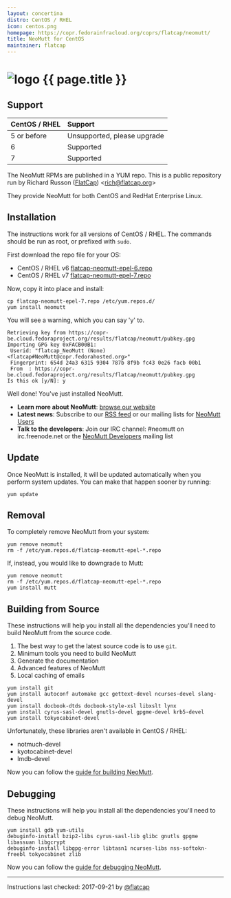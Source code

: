 ```yaml
---
layout: concertina
distro: CentOS / RHEL
icon: centos.png
homepage: https://copr.fedorainfracloud.org/coprs/flatcap/neomutt/
title: NeoMutt for CentOS
maintainer: flatcap
---
```


# ![logo](/images/distros/{{page.icon}}) {{ page.title }}

## Support <a class="offset" id="support"></a>

| CentOS / RHEL | Support                     |
| :------------ | :-------------------------- |
| 5 or before   | Unsupported, please upgrade |
| 6             | Supported                   |
| 7             | Supported                   |

The NeoMutt RPMs are published in a YUM repo.
This is a public repository run by
Richard Russon ([FlatCap](https://github.com/flatcap)) <[rich@flatcap.org](mailto:rich@flatcap.org)>

They provide NeoMutt for both CentOS and RedHat Enterprise Linux.

## Installation <a class="offset" id="install"></a>

The instructions work for all versions of CentOS / RHEL.
The commands should be run as root, or prefixed with `sudo`.

First download the repo file for your OS:

- CentOS / RHEL v6 [flatcap-neomutt-epel-6.repo](https://copr.fedorainfracloud.org/coprs/flatcap/neomutt/repo/epel-6/flatcap-neomutt-epel-6.repo)
- CentOS / RHEL v7 [flatcap-neomutt-epel-7.repo](https://copr.fedorainfracloud.org/coprs/flatcap/neomutt/repo/epel-7/flatcap-neomutt-epel-7.repo)

Now, copy it into place and install:

```
cp flatcap-neomutt-epel-7.repo /etc/yum.repos.d/
yum install neomutt
```

You will see a warning, which you can say 'y' to.

```reply
Retrieving key from https://copr-be.cloud.fedoraproject.org/results/flatcap/neomutt/pubkey.gpg
Importing GPG key 0xFACB00B1:
 Userid: "flatcap_NeoMutt (None) <flatcap#NeoMutt@copr.fedorahosted.org>"
 Fingerprint: 654d 24a3 6315 9304 787b 8f9b fc43 0e26 facb 00b1
 From  : https://copr-be.cloud.fedoraproject.org/results/flatcap/neomutt/pubkey.gpg
Is this ok [y/N]: y
```

Well done!  You've just installed NeoMutt.

- **Learn more about NeoMutt**: [browse our website](https://www.neomutt.org)
- **Latest news**: Subscribe to our [RSS feed](https://www.neomutt.org/feed.xml) or our mailing lists for
[NeoMutt Users](http://mailman.neomutt.org/mailman/listinfo/neomutt-users-neomutt.org)
- **Talk to the developers**: Join our IRC channel: #neomutt on irc.freenode.net or the
[NeoMutt Developers](http://mailman.neomutt.org/mailman/listinfo/neomutt-devel-neomutt.org) mailing list

## Update <a class="offset" id="update"></a>

Once NeoMutt is installed, it will be updated automatically when you perform system updates.
You can make that happen sooner by running:

```
yum update
```

## Removal <a class="offset" id="remove"></a>

To completely remove NeoMutt from your system:

```
yum remove neomutt
rm -f /etc/yum.repos.d/flatcap-neomutt-epel-*.repo
```

If, instead, you would like to downgrade to Mutt:

```
yum remove neomutt
rm -f /etc/yum.repos.d/flatcap-neomutt-epel-*.repo
yum install mutt
```

## Building from Source <a class="offset" id="build"></a>

These instructions will help you install all the dependencies you'll need to
build NeoMutt from the source code.

1. The best way to get the latest source code is to use `git`.
2. Minimum tools you need to build NeoMutt
3. Generate the documentation
4. Advanced features of NeoMutt
5. Local caching of emails

```
yum install git
yum install autoconf automake gcc gettext-devel ncurses-devel slang-devel
yum install docbook-dtds docbook-style-xsl libxslt lynx
yum install cyrus-sasl-devel gnutls-devel gpgme-devel krb5-devel
yum install tokyocabinet-devel
```

Unfortunately, these libraries aren't available in CentOS / RHEL:

- notmuch-devel
- kyotocabinet-devel
- lmdb-devel

Now you can follow the [guide for building NeoMutt](/dev/build).

## Debugging <a class="offset" id="debug"></a>

These instructions will help you install all the dependencies you'll need to
debug NeoMutt.

```
yum install gdb yum-utils
debuginfo-install bzip2-libs cyrus-sasl-lib glibc gnutls gpgme libassuan libgcrypt
debuginfo-install libgpg-error libtasn1 ncurses-libs nss-softokn-freebl tokyocabinet zlib
```

Now you can follow the [guide for debugging NeoMutt](/dev/debug).

---

Instructions last checked: 2017-09-21 by [@flatcap](https://github.com/flatcap)
